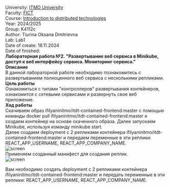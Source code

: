 University: [ITMO University](https://itmo.ru/ru/)    
Faculty: [FICT](https://fict.itmo.ru)     
Course: [Introduction to distributed technologies](https://github.com/itmo-ict-faculty/introduction-to-distributed-technologies)    
Year: 2024/2025    
Group: K4112c   
Author: Tiurina Oksana Dmitrievna    
Lab: Lab1      
Date of create: 18.11.2024   
Date of finished:   
**Лабораторная работа №2. "Развертывание веб сервиса в Minikube, доступ к веб интерфейсу сервиса. Мониторинг сервиса."**    
**Описание**     
В данной лабораторной работе необходимо познакомитесь с развертыванием полноценного веб сервиса с несколькими репликами.   
**Цель работы**    
Ознакомиться с типами "контроллеров" развертывания контейнеров, ознакомится с сетевыми сервисами и развернуть свое веб приложение.    
**Ход работы**     
Скачиваем образ ifilyaninitmo/itdt-contained-frontend:master с помощью команды docker pull ifilyaninitmo/itdt-contained-frontend:master и создаем контейнер на основе скаченного образа. Далее запускаем Minikube, используя команду minikube start.   
Далее создаем deployment с 2 репликами контейнера ifilyaninitmo/itdt-contained-frontend:master и передаем переменные в эти реплики: REACT_APP_USERNAME, REACT_APP_COMPANY_NAME.   
![screen]()    
Применяем созданный манифест для создания реплик.    
![screen]()    




Вам необходимо создать deployment с 2 репликами контейнера ifilyaninitmo/itdt-contained-frontend:master и передать переменные в эти реплики: REACT_APP_USERNAME, REACT_APP_COMPANY_NAME.
